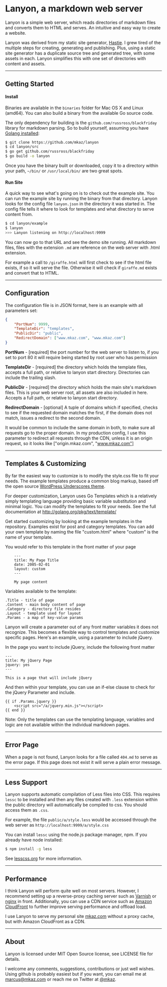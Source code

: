 
# Lanyon, a markdown web server

Lanyon is a simple web server, which reads directories of markdown files and
converts them to HTML and serves. An intuitive and easy way to create a website. 

Lanyon was derived from my static site generator,
[Hastie](https://github.com/mkaz/hastie). I grew tired of the multiple steps for
creating, generating and publishing. Plus, using a static site generator has a
duplicate source tree and generated tree, with some assets in each. Lanyon
simplifies this with one set of directories with content and assets.

---

## Getting Started

#### Install

Binaries are available in the `binaries` folder for Mac OS X and Linux (amd64).
You can also build a binary from the available Go source code. 

The only dependency for building is the `github.com/russross/blackfriday`
library for markdown parsing. So to build yourself, assuming you have [Golang
installed](http://golang.org/doc/install):

```bash
$ git clone https://github.com/mkaz/lanyon
$ cd lanyon/src
$ go get github.com/russross/blackfriday
$ go build -o lanyon 
```

Once you have the binary built or downloaded, copy it to a directory within your
path, `~/bin/` or `/usr/local/bin/` are two great spots.


#### Run Site

A quick way to see what's going on is to check out the example site. You can run
the example site by running the binary from that directory. Lanyon looks for the
config file `lanyon.json` in the directory it was started in. The config file
tells it where to look for templates and what directory to serve content from.

```bash
$ cd lanyon/example
$ lanyon
>>> Lanyon listening on http://localhost:9999
```

You can now go to that URL and see the demo site running. All markdown files,
files with the extension `.md` are reference on the web server with .html
extension.

For example a call to `/giraffe.html` will first check to see if the html file
exists, if so it will serve the file. Otherwise it will check if `giraffe.md`
exists and convert that to HTML.

---

## Configuration

The configuration file is in JSON format, here is an example with all parameters
set:

```json
{
    "PortNum": 9999,
    "TemplateDir": "templates",
    "PublicDir": "public",
    "RedirectDomain": ["www.mkaz.com", "www.mkaz.com"]
}
```

**PortNum** - [required] the port number for the web server to listen to, if you
set to port 80 it will require being started by root user who has permission

**TemplateDir** - [required] the directory which holds the template files,
accepts a full path, or relative to lanyon start directory. Directories can
include the trailing slash.

**PublicDir** - [required] the directory which holds the main site's markdown
files. This is your web server root, all assets are also included in here.
Accepts a full path, or relative to lanyon start directory.

**RedirectDomain** - [optional] A tuple of domains which if specified, checks to
see if the requested domain matches the first, if the domain does not match,
issues a redirect to the second domain.

It would be common to include the same domain in both, to make sure all requests
go to the proper domain. In my production config, I use this parameter to redirect
all requests through the CDN, unless it is an origin request, so it looks like
["origin.mkaz.com", "www.mkaz.com"]


---

## Templates & Customizing

By far the easiest way to customize is to modify the style.css file to fit your
needs. The example templates produce a common blog markup, based off the open
source [WordPress Underscores theme](https://github.com/automattic/_s). 

For deeper customization, Lanyon uses Go Templates which is a relatively simply
templating language providing basic variable substitution and minimal logic. You
can modify the templates to fit your needs. See the full documentation at
http://golang.org/pkg/text/template/

Get started customizing by looking at the example templates in the repository. 
Examples exist for post and category templates. You can add your own template by
naming the file "custom.html" where "custom" is the name of your template.

You would refer to this template in the front matter of your page

        ---
        title: My Page Title
        date: 2005-02-01
        layout: custom
        ---

        My page content


Variables available to the template:

    .Title - title of page
    .Content - main body content of page
    .Category - directory file resides
    .Layout - template used for layout
    .Params - a map of key-value params


Lanyon will create a parameter out of any front matter variables it does not
recognize. This becomes a flexible way to control templates and customize
specific pages. Here's an example, using a parameter to include jQuery.

In the page you want to include jQuery, include the following front matter

    ---
    title: My jQuery Page
    jquery: yes
    ---

    This is a page that will include jQuery

And then within your template, you can use an if-else clause to check for the
jQuery Parameter and include.

    {{ if .Params.jquery }}
        <script src="/a/jquery.min.js"></script>
    {{ end }}

Note: Only the templates can use the templating language, variables and logic
are not available within the individual markdown pages.

---

## Error Page

When a page is not found, Lanyon looks for a file called `404.md` to serve as
the error page. If this page does not exist it will serve a plain error message.

---

## Less Support

Lanyon supports automatic compilation of Less files into CSS. This requires
`lessc` to be installed and then any files created with `.less` extension within
the public directory will automatically be compiled to css. You should access
them as `.css`. 

For example, the file `public/a/style.less` would be accessed through the web
server as `http://localhost:9999/a/style.css`

You can install `lessc` using the node.js package manager, npm. If you already
have node installed:

```bash
$ npm install -g less
```

See [lesscss.org](http://lesscss.org/) for more information.


---

## Performance

I think Lanyon will perform quite well on most servers. However, I recommend
setting up a reverse-proxy caching server such as
[Varnish](https://www.varnish-cache.org/) or [nginx](http://nginx.org/) in
front.  Additionally, you can use a CDN service such as [Amazon
CloudFront](http://aws.amazon.com/cloudfront/) to further improve serving
performance and offload load.

I use Lanyon to serve my personal site [mkaz.com](http://mkaz.com) without a
proxy cache, but with Amazon CloudFront as a CDN.

---

## About

Lanyon is licensed under MIT Open Source license, see LICENSE file for details.

I welcome any comments, suggestions, contributions or just well wishes. Using
github is probably easiest but if you want, you can email me at marcus@mkaz.com
or reach me on Twitter at [@mkaz](https://twitter.com/mkaz).

